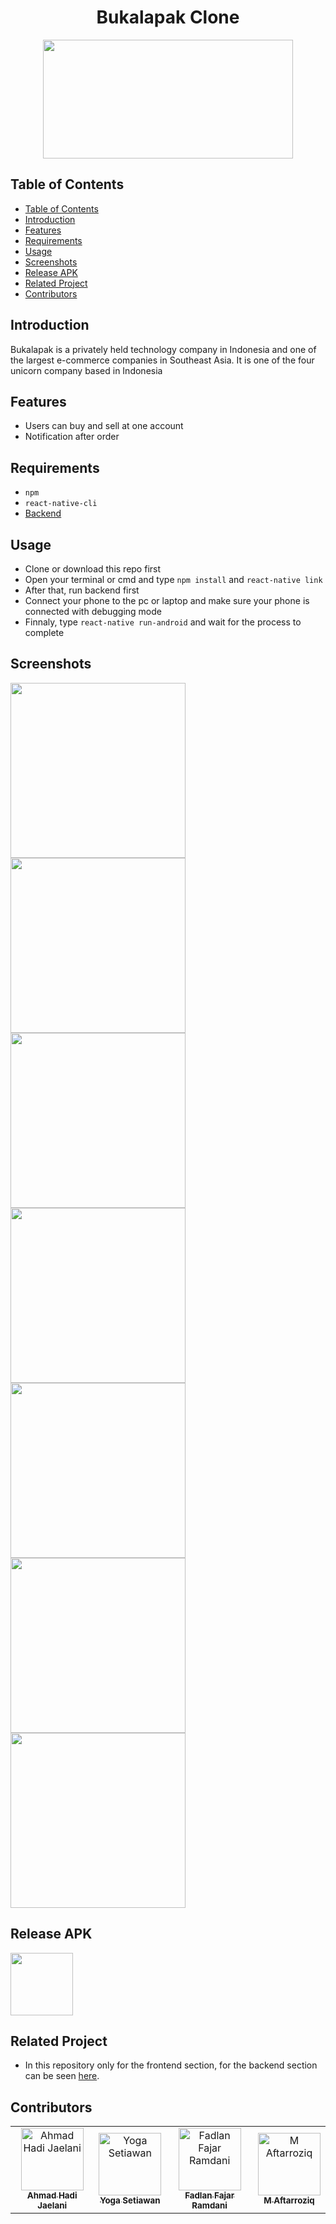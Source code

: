 <h1 align="center">Bukalapak Clone</h1>
<p align="center">
<img src="https://3.bp.blogspot.com/-taeyfo7DfQ8/WrSu1pppwfI/AAAAAAAAKeo/TMmzb6lv7mIQ26KGpVFoeOj5pGcrRQzFwCLcBGAs/w1200-h630-p-k-no-nu/Bukalapak.jpg" width="400" height="190"></p>

## Table of Contents

- [Table of Contents](#Table-of-Contents)
- [Introduction](#Introduction)
- [Features](#Features)
- [Requirements](#Requirements)
- [Usage](#Usage)
- [Screenshots](#Screenshots)
- [Release APK](#Release-APK)
- [Related Project](#Related-Project)
- [Contributors](#Contributors)

## Introduction

Bukalapak is a privately held technology company in Indonesia and one of the largest e-commerce companies in Southeast Asia. It is one of the four unicorn company based in Indonesia

## Features

- Users can buy and sell at one account
- Notification after order

## Requirements

- `npm`
- `react-native-cli`
- [Backend](https://github.com/arioki1/Bukalapak-Clone-Back-End)

## Usage

- Clone or download this repo first
- Open your terminal or cmd and type `npm install` and `react-native link`
- After that, run backend first
- Connect your phone to the pc or laptop and make sure your phone is connected with debugging mode
- Finnaly, type `react-native run-android` and wait for the process to complete

## Screenshots

<div>
  <img src="https://github.com/fdlnfjrrmdni/Bukalapak-Clone-Front-End/blob/Development/Screenshot/Screenshot_2020-10-29-09-46-46-289_com.bukalapakclonefrontend.jpg" width="280">
  <img src="https://github.com/fdlnfjrrmdni/Bukalapak-Clone-Front-End/blob/Development/Screenshot/Screenshot_2020-10-29-09-47-16-922_com.bukalapakclonefrontend.jpg" width="280">
  <img src="https://github.com/fdlnfjrrmdni/Bukalapak-Clone-Front-End/blob/Development/Screenshot/Screenshot_2020-10-29-09-47-24-348_com.bukalapakclonefrontend.jpg" width="280">
  <img src="https://github.com/fdlnfjrrmdni/Bukalapak-Clone-Front-End/blob/Development/Screenshot/Screenshot_2020-10-29-09-47-31-235_com.bukalapakclonefrontend.jpg" width="280">
  <img src="https://github.com/fdlnfjrrmdni/Bukalapak-Clone-Front-End/blob/Development/Screenshot/Screenshot_2020-10-29-09-49-31-155_com.bukalapakclonefrontend.jpg" width="280">
  <img src="https://github.com/fdlnfjrrmdni/Bukalapak-Clone-Front-End/blob/Development/Screenshot/Screenshot_2020-10-29-09-48-07-791_com.bukalapakclonefrontend.jpg" width="280">
  <img src="https://github.com/fdlnfjrrmdni/Bukalapak-Clone-Front-End/blob/Development/Screenshot/Screenshot_2020-10-29-09-50-44-626_com.bukalapakclonefrontend.jpg" width="280">
</div>

## Release APK

<a href="https://drive.google.com/file/d/163zsPcnHT-tH-NN_CVjKnkdpE-Su6xbU/view?usp=sharing">
  <img src="https://thecorrespondent.in/wp-content/uploads/2019/02/GoogleDrive-big.png" width=100/>
</a>
  
## Related Project
 
* In this repository only for the frontend section, for the backend section can be seen [here](https://github.com/arioki1/Bukalapak-Clone-Back-End).

## Contributors
<center>
  <table>
    <tr>
      <td align="center">
        <a href="https://github.com/andreferi3">
          <img width="100" src="https://avatars1.githubusercontent.com/u/35247372?s=460&v=4" alt="Ahmad Hadi Jaelani"><br/>
          <sub><b>Ahmad Hadi Jaelani</b></sub>
        </a>
      </td>
      <td align="center">
        <a href="https://github.com/dymzfp">
          <img width="100" src="https://avatars1.githubusercontent.com/u/1139881?s=400&v=4" alt="Yoga Setiawan"><br/>
          <sub><b>Yoga Setiawan</b></sub>
        </a>
      </td>
      <td align="center">
        <a href="https://github.com/kevinmartinda">
          <img width="100" src="https://avatars1.githubusercontent.com/u/30279145?s=400&v=4" alt="Fadlan Fajar Ramdani"><br/>
          <sub><b>Fadlan Fajar Ramdani</b></sub>
        </a>
      </td>
      <td align="center">
        <a href="https://github.com/mhdrare">
          <img width="100" src="https://avatars1.githubusercontent.com/u/51024270?s=460&v=4" alt="M Aftarroziq"><br/>
          <sub><b>M Aftarroziq</b></sub>
        </a>
      </td>
    </tr>
  </table>
</center>
